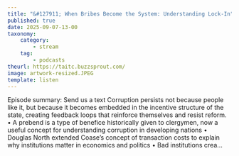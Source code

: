 ```yaml
---
title: "&#127911; When Bribes Become the System: Understanding Lock-In"
published: true
date: 2025-09-07-13-00
taxonomy:
    category:
        - stream
    tag:
        - podcasts
theurl: https://taitc.buzzsprout.com/
image: artwork-resized.JPEG
template: listen
---
```


Episode summary: Send us a text Corruption persists not because people like it, but because it becomes embedded in the incentive structure of the state, creating feedback loops that reinforce themselves and resist reform. &bull; A prebend is a type of benefice historically given to clergymen, now a useful concept for understanding corruption in developing nations &bull; Douglas North extended Coase&rsquo;s concept of transaction costs to explain why institutions matter in economics and politics &bull; Bad institutions crea&hellip;
